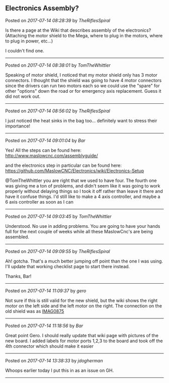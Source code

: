 ## Electronics Assembly?
Posted on *2017-07-14 08:28:39* by *TheRiflesSpiral*

Is there a page at the Wiki that describes assembly of the electronics? (Attaching the motor shield to the Mega, where to plug in the motors, where to plug in power, etc...)

I couldn't find one.

---

Posted on *2017-07-14 08:38:01* by *TomTheWhittler*

Speaking of motor shield, I noticed that my motor shield only has 3 motor connectors. I thought that the shield was going to have 4 motor connectors since the drivers can run two motors each so we could use the "spare" for other "options" down the road or for emergency axis replacement. Guess it did not work out.

---

Posted on *2017-07-14 08:56:02* by *TheRiflesSpiral*

I just noticed the heat sinks in the bag too... definitely want to stress their importance!

---

Posted on *2017-07-14 09:01:04* by *Bar*

Yes! All the steps can be found here: http://www.maslowcnc.com/assemblyguide/

and the electronics step in particular can be found here: https://github.com/MaslowCNC/Electronics/wiki/Electronics-Setup

@TomTheWhittler you are right that we used to have four. The fourth one was giving me a ton of problems, and didn't seem like it was going to work properly without delaying things so I took it off rather than leave it there and have it confuse things. I'd still like to make a 4 axis controller, and maybe a 6 axis controller as soon as I can

---

Posted on *2017-07-14 09:03:45* by *TomTheWhittler*

Understood. No use in adding problems. You are going to have your hands full for the next couple of weeks while all these MaslowCnc's are being assembled.

---

Posted on *2017-07-14 09:09:55* by *TheRiflesSpiral*

Ah! gotcha. That's a much better jumping off point than the one I was using. I'll update that working checklist page to start there instead.

Thanks, Bar!

---

Posted on *2017-07-14 11:09:37* by *gero*

Not sure if this is still valid for the new shield, but the wiki shows the right motor on the left side and the left motor on the right. The connection on the old shield was as  [IMAG0875](//muut.com/u/maslowcnc/s1/:maslowcnc:De2m:imag0875.jpg.jpg)

---

Posted on *2017-07-14 11:18:56* by *Bar*

Great point Gero. I should really update that wiki page with pictures of the new board. I added labels for motor ports 1,2,3 to the board and took off the 4th connector which should make it easier

---

Posted on *2017-07-14 13:38:33* by *jdogherman*

Whoops earlier today I put this in as an issue on GH.

---

